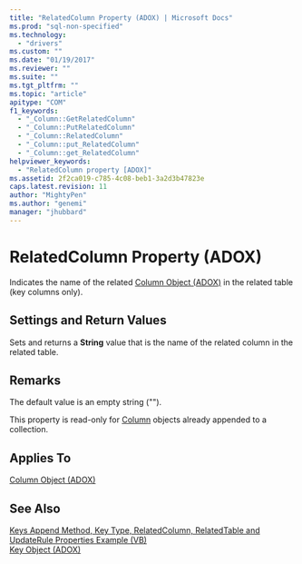 ```yaml
---
title: "RelatedColumn Property (ADOX) | Microsoft Docs"
ms.prod: "sql-non-specified"
ms.technology:
  - "drivers"
ms.custom: ""
ms.date: "01/19/2017"
ms.reviewer: ""
ms.suite: ""
ms.tgt_pltfrm: ""
ms.topic: "article"
apitype: "COM"
f1_keywords: 
  - "_Column::GetRelatedColumn"
  - "_Column::PutRelatedColumn"
  - "_Column::RelatedColumn"
  - "_Column::put_RelatedColumn"
  - "_Column::get_RelatedColumn"
helpviewer_keywords: 
  - "RelatedColumn property [ADOX]"
ms.assetid: 2f2ca019-c785-4c08-beb1-3a2d3b47823e
caps.latest.revision: 11
author: "MightyPen"
ms.author: "genemi"
manager: "jhubbard"
---
```

# RelatedColumn Property (ADOX)
Indicates the name of the related [Column Object (ADOX)](../../../ado/reference/adox-api/column-object-adox.md) in the related table (key columns only).  
  
## Settings and Return Values  
 Sets and returns a **String** value that is the name of the related column in the related table.  
  
## Remarks  
 The default value is an empty string ("").  
  
 This property is read-only for [Column](../../../ado/reference/adox-api/column-object-adox.md) objects already appended to a collection.  
  
## Applies To  
 [Column Object (ADOX)](../../../ado/reference/adox-api/column-object-adox.md)  
  
## See Also  
 [Keys Append Method, Key Type, RelatedColumn, RelatedTable and UpdateRule Properties Example (VB)](../../../ado/reference/adox-api/keys-append-method-key-type-relatedcolumn-relatedtable-example-vb.md)   
 [Key Object (ADOX)](../../../ado/reference/adox-api/key-object-adox.md)
